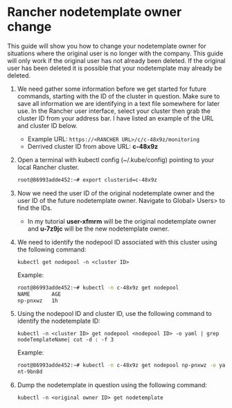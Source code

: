 # Rancher nodetemplate owner change
This guide will show you how to change your nodetemplate owner for situations where the original user is no longer with the company.  This guide will only work if the original user has not already been deleted.  If the original user has been deleted it is possible that your nodetemplate may already be deleted.
1. We need gather some information before we get started for future commands, starting with the ID of the cluster in question.  Make sure to save all information we are identifying in a text file somewhere for later use.  In the Rancher user interface, select your cluster then grab the cluster ID from your address bar.  I have listed an example of the URL and cluster ID below.
   * Example URL: `https://<RANCHER URL>/c/c-48x9z/monitoring`
   * Derrived cluster ID from above URL: **c-48x9z**
2. Open a terminal with kubectl config (~/.kube/config) pointing to your local Rancher cluster.

    ```bash
    root@86993adde452:~# export clusterid=c-48x9z
    ```
3. Now we need the user ID of the original nodetemplate owner and the user ID of the future nodetemplate owner.  Navigate to Global> Users> to find the IDs.
   * In my tutorial **user-xfmrm** will be the original nodetemplate owner and **u-7z9jc** will be the new nodetemplate owner.
4. We need to identify the nodepool ID associated with this cluster using the following command: 
   
   `kubectl get nodepool -n <cluster ID>`
   
    Example: 

    ```bash
    root@86993adde452:~# kubectl -n c-48x9z get nodepool
    NAME       AGE
    np-pnxwz   1h
    ```
5. Using the nodepool ID and cluster ID, use the following command to identify the nodetemplate ID: 

   `kubectl -n <cluster ID> get nodepool <nodepool ID> -o yaml | grep nodeTemplateName| cut -d : -f 3`

    Example:   
    ```bash
    root@86993adde452:~# kubectl -n c-48x9z get nodepool np-pnxwz -o yaml | grep nodeTemplateName| cut -d : -f 3
    nt-9bn8d
    ```
6. Dump the nodetemplate in question using the following command: 

   `kubectl -n <original owner ID> get nodetemplate`


